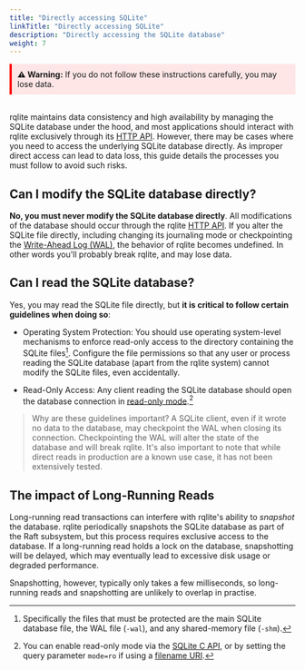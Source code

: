 ```yaml
---
title: "Directly accessing SQLite"
linkTitle: "Directly accessing SQLite"
description: "Directly accessing the SQLite database"
weight: 7
--- 
```


<div style="border-left: 4px solid red; padding: 10px; background-color: #ffe6e6;">
<strong>⚠️ Warning:</strong> If you do not follow these instructions carefully, you may lose data.
</div>
<br>

rqlite maintains data consistency and high availability by managing the SQLite database under the hood, and most applications should interact with rqlite exclusively through its [HTTP API](/docs/api/api/). However, there may be cases where you need to access the underlying SQLite database directly. As improper direct access can lead to data loss, this guide details the processes you must follow to avoid such risks.

## Can I modify the SQLite database directly?
**No, you must never modify the SQLite database directly**. All modifications of the database should occur through the rqlite [HTTP API](/docs/api/api/). If you alter the SQLite file directly, including changing its journaling mode or checkpointing the [Write-Ahead Log (WAL)](https://www.sqlite.org/draft/wal.html), the behavior of rqlite becomes undefined. In other words you'll probably break rqlite, and may lose data.

## Can I read the SQLite database?
Yes, you may read the SQLite file directly, but **it is critical to follow certain guidelines when doing so**:

- Operating System Protection: You should use operating system-level mechanisms to enforce read-only access to the directory containing the SQLite files[^1]. Configure the file permissions so that any user or process reading the SQLite database (apart from the rqlite system) cannot modify the SQLite files, even accidentally.

- Read-Only Access: Any client reading the SQLite database should open the database connection in [read-only mode](https://www.sqlite.org/c3ref/open.html).[^2]

> Why are these guidelines important? A SQLite client, even if it wrote no data to the database, may checkpoint the WAL when closing its connection. Checkpointing the WAL will alter the state of the database and will break rqlite. It's also important to note that while direct reads in production are a known use case, it has not been extensively tested.

## The impact of Long-Running Reads
Long-running read transactions can interfere with rqlite's ability to _snapshot_ the database. rqlite periodically snapshots the SQLite database as part of the Raft subsystem, but this process requires exclusive access to the database. If a long-running read holds a lock on the database, snapshotting will be delayed, which may eventually lead to excessive disk usage or degraded performance.

Snapshotting, however, typically only takes a few milliseconds, so long-running reads and snapshotting are unlikely to overlap in practise.

[^1]: Specifically the files that must be protected are the main SQLite database file, the WAL file (`-wal`), and any shared-memory file (`-shm`).
[^2]: You can enable read-only mode via the [SQLite C API](https://www.sqlite.org/c3ref/open.html), or by setting the query parameter `mode=ro` if using a [filename URI](https://www.sqlite.org/uri.html).
